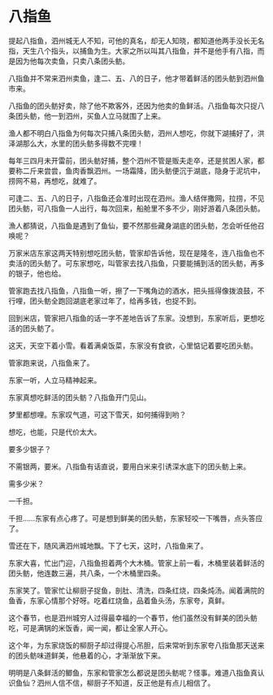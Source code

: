 # 八指鱼

提起八指鱼，泗州城无人不知，可他的真名，却无人知晓，都知道他两手没长无名指，天生八个指头，以捕鱼为生。大家之所以叫其八指鱼，并不是他手有八指，而是因为他每次卖鱼，只卖八条团头鲂。 

八指鱼并不常来泗州卖鱼，逢二、五、八的日子，他才带着鲜活的团头鲂到泗州鱼市来。 

八指鱼的团头鲂好卖，除了他不欺客外，还因为他卖的鱼鲜活。八指鱼每次只捉八条团头鲂，他一到泗州，买鱼人立马就围了上来。 

渔人都不明白八指鱼为何每次只捕八条团头鲂，泗州人想吃，你就下湖捕好了，洪泽湖那么大，水里的团头鲂多得数不完哩！ 

每年三四月未开雷前，团头鲂好捕，整个泗州不管是贩夫走卒，还是贫困人家，都要称二斤来尝尝，鱼肉香飘泗州。一场霜降，团头鲂便沉于湖底，隐身于泥坑中，捞网不易，再想吃，就难了。 

可逢二、五、八的日子，八指鱼还会准时出现在泗州。渔人结伴撒网，拉捞，不见团头鲂，可八指鱼一人出行，每次回来，船舱里不多不少，刚好游着八条团头鲂。 

漁人都猜说，八指鱼是遇到了鱼仙，要不然那些藏身湖底的团头鲂，怎会听任他召唤呢？ 

万家米店东家这两天特别想吃团头鲂，管家却告诉他，现在是隆冬，连八指鱼也不卖活的团头鲂了。可东家想吃，叫管家去找八指鱼，只要能捕到活的团头鲂，再多的银子，他也给。 

管家跑去找八指鱼，八指鱼一听，擦了一下嘴角边的酒水，把头摇得像拨浪鼓，不行哩，团头鲂全跑回湖底老家过年了，给再多钱，也捉不到。 

回到米店，管家把八指鱼的话一字不差地告诉了东家。没想到，东家听后，更想吃活的团头鲂了。 

这天，天空下着小雪。看着满桌饭菜，东家没有食欲，心里惦记着要吃团头鲂。 

管家跑来说，八指鱼来了。 

东家一听，人立马精神起来。 

东家真想吃鲜活的团头鲂？八指鱼开门见山。 

梦里都想哩。东家叹气道，可这下雪天，如何捕得到哟？ 

想吃，也能，只是代价太大。 

要多少银子？ 

不需银两，要米。八指鱼有话直说，要用白米来引诱深水底下的团头鲂上来。 

需多少米？ 

一千担。 

千担……东家有点心疼了。可是想到鲜美的团头鲂，东家轻咬一下嘴唇，点头答应了。 

雪还在下，随风满泗州城地飘。下了七天，这时，八指鱼来了。 

东家大喜，忙出门迎，八指鱼担着两个大木桶。管家上前一看，木桶里装着鲜活的团头鲂，他连数三遍，共八条，一个木桶里四条。 

东家笑了。管家忙让柳厨子捉鱼，剖肚、清洗，四条红烧，四条炖汤。闻着满院的鱼香，东家心情那个好呀。吃着红烧鱼，品着鱼头汤，东家夸，真鲜。 

这个春节，也是泗州城穷人过得最幸福的一个春节，他们虽然没有鲜美的团头鲂吃，可是满锅的米饭香，闻一闻，都让全家人开心。 

这个年，为东家烧饭的柳厨子却过得提心吊胆，后来常听到东家夸八指鱼那天送来的团头鲂味道鲜美，他悬着的心，才渐渐放下来。 

明明是八条鲜活的鲫鱼，东家和管家怎么都说是团头鲂呢？怪事。难道八指鱼真认识鱼仙？泗州人信不信，柳厨子不知道，反正他是有点儿相信了。